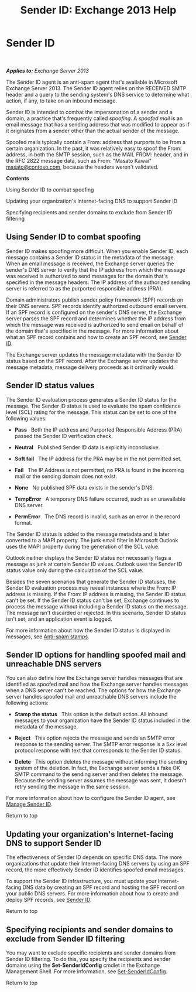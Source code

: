﻿---
title: 'Sender ID: Exchange 2013 Help'
TOCTitle: Sender ID
ms:assetid: 0f628f83-df8c-43fb-bf49-7aaa9ec69ab1
ms:mtpsurl: https://technet.microsoft.com/en-us/library/Aa996295(v=EXCHG.150)
ms:contentKeyID: 49248676
ms.date: 12/09/2016
mtps_version: v=EXCHG.150
---

# Sender ID

 

_**Applies to:** Exchange Server 2013_


The Sender ID agent is an anti-spam agent that's available in Microsoft Exchange Server 2013. The Sender ID agent relies on the RECEIVED SMTP header and a query to the sending system's DNS service to determine what action, if any, to take on an inbound message.

Sender ID is intended to combat the impersonation of a sender and a domain, a practice that's frequently called *spoofing*. A *spoofed mail* is an email message that has a sending address that was modified to appear as if it originates from a sender other than the actual sender of the message.

Spoofed mails typically contain a From: address that purports to be from a certain organization. In the past, it was relatively easy to spoof the From: address, in both the SMTP session, such as the MAIL FROM: header, and in the RFC 2822 message data, such as From: "Masato Kawai" masato@contoso.com, because the headers weren't validated.

**Contents**

Using Sender ID to combat spoofing

Updating your organization's Internet-facing DNS to support Sender ID

Specifying recipients and sender domains to exclude from Sender ID filtering

## Using Sender ID to combat spoofing

Sender ID makes spoofing more difficult. When you enable Sender ID, each message contains a Sender ID status in the metadata of the message. When an email message is received, the Exchange server queries the sender's DNS server to verify that the IP address from which the message was received is authorized to send messages for the domain that's specified in the message headers. The IP address of the authorized sending server is referred to as the purported responsible address (PRA).

Domain administrators publish sender policy framework (SPF) records on their DNS servers. SPF records identify authorized outbound email servers. If an SPF record is configured on the sender's DNS server, the Exchange server parses the SPF record and determines whether the IP address from which the message was received is authorized to send email on behalf of the domain that's specified in the message. For more information about what an SPF record contains and how to create an SPF record, see [Sender ID](https://go.microsoft.com/fwlink/p/?linkid=50977).

The Exchange server updates the message metadata with the Sender ID status based on the SPF record. After the Exchange server updates the message metadata, message delivery proceeds as it ordinarily would.

## Sender ID status values

The Sender ID evaluation process generates a Sender ID status for the message. The Sender ID status is used to evaluate the spam confidence level (SCL) rating for the message. This status can be set to one of the following values:

  - **Pass**   Both the IP address and Purported Responsible Address (PRA) passed the Sender ID verification check.

  - **Neutral**   Published Sender ID data is explicitly inconclusive.

  - **Soft fail**   The IP address for the PRA may be in the not permitted set.

  - **Fail**   The IP Address is not permitted; no PRA is found in the incoming mail or the sending domain does not exist.

  - **None**   No published SPF data exists in the sender's DNS.

  - **TempError**   A temporary DNS failure occurred, such as an unavailable DNS server.

  - **PermError**   The DNS record is invalid, such as an error in the record format.

The Sender ID status is added to the message metadata and is later converted to a MAPI property. The junk email filter in Microsoft Outlook uses the MAPI property during the generation of the SCL value.

Outlook neither displays the Sender ID status nor necessarily flags a message as junk at certain Sender ID values. Outlook uses the Sender ID status value only during the calculation of the SCL value.

Besides the seven scenarios that generate the Sender ID statuses, the Sender ID evaluation process may reveal instances where the From: IP address is missing. If the From: IP address is missing, the Sender ID status can't be set. If the Sender ID status can't be set, Exchange continues to process the message without including a Sender ID status on the message. The message isn't discarded or rejected. In this scenario, Sender ID status isn't set, and an application event is logged.

For more information about how the Sender ID status is displayed in messages, see [Anti-spam stamps](anti-spam-stamps-exchange-2013-help.md).

## Sender ID options for handling spoofed mail and unreachable DNS servers

You can also define how the Exchange server handles messages that are identified as spoofed mail and how the Exchange server handles messages when a DNS server can't be reached. The options for how the Exchange server handles spoofed mail and unreachable DNS servers include the following actions:

  - **Stamp the status**   This option is the default action. All inbound messages to your organization have the Sender ID status included in the metadata of the message.

  - **Reject**   This option rejects the message and sends an SMTP error response to the sending server. The SMTP error response is a 5*xx* level protocol response with text that corresponds to the Sender ID status.

  - **Delete**   This option deletes the message without informing the sending system of the deletion. In fact, the Exchange server sends a fake OK SMTP command to the sending server and then deletes the message. Because the sending server assumes the message was sent, it doesn't retry sending the message in the same session.

For more information about how to configure the Sender ID agent, see [Manage Sender ID](manage-sender-id-exchange-2013-help.md).

Return to top

## Updating your organization's Internet-facing DNS to support Sender ID

The effectiveness of Sender ID depends on specific DNS data. The more organizations that update their Internet-facing DNS servers by using an SPF record, the more effectively Sender ID identifies spoofed email messages.

To support the Sender ID infrastructure, you must update your Internet-facing DNS data by creating an SPF record and hosting the SPF record on your public DNS servers. For more information about how to create and deploy SPF records, see [Sender ID](https://go.microsoft.com/fwlink/p/?linkid=50977).

Return to top

## Specifying recipients and sender domains to exclude from Sender ID filtering

You may want to exclude specific recipients and sender domains from Sender ID filtering. To do this, you specify the recipients and sender domains using the **Set-SenderIdConfig** cmdlet in the Exchange Management Shell. For more information, see [Set-SenderIdConfig](https://technet.microsoft.com/en-us/library/aa998859\(v=exchg.150\)).

Return to top

